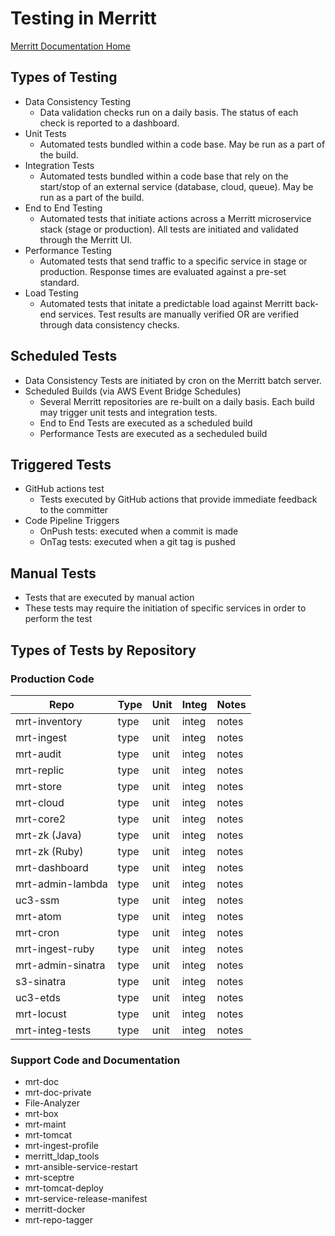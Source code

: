 # Testing in Merritt

[Merritt Documentation Home](README.md)

## Types of Testing
- Data Consistency Testing
  - Data validation checks run on a daily basis.  The status of each check is reported to a dashboard. 
- Unit Tests
  - Automated tests bundled within a code base.  May be run as a part of the build. 
- Integration Tests
  - Automated tests bundled within a code base that rely on the start/stop of an external service (database, cloud, queue).  May be run as a part of the build. 
- End to End Testing
  - Automated tests that initiate actions across a Merritt microservice stack (stage or production).  All tests are initiated and validated through the Merritt UI.
- Performance Testing
  - Automated tests that send traffic to a specific service in stage or production.  Response times are evaluated against a pre-set standard.
- Load Testing
  - Automated tests that initate a predictable load against Merritt back-end services.  Test results are manually verified OR are verified through data consistency checks.
 
## Scheduled Tests
- Data Consistency Tests are initiated by cron on the Merritt batch server.
- Scheduled Builds (via AWS Event Bridge Schedules)
  - Several Merritt repositories are re-built on a daily basis.  Each build may trigger unit tests and integration tests.
  - End to End Tests are executed as a scheduled build
  - Performance Tests are executed as a secheduled build
 
## Triggered Tests
- GitHub actions test
  - Tests executed by GitHub actions that provide immediate feedback to the committer
- Code Pipeline Triggers
  - OnPush tests: executed when a commit is made
  - OnTag tests: executed when a git tag is pushed
 
## Manual Tests
- Tests that are executed by manual action
- These tests may require the initiation of specific services in order to perform the test

## Types of Tests by Repository

### Production Code
|Repo|Type|Unit|Integ|Notes|
|-|-|-|-|-|
|mrt-inventory|type|unit|integ|notes|
|mrt-ingest|type|unit|integ|notes|
|mrt-audit|type|unit|integ|notes|
|mrt-replic|type|unit|integ|notes|
|mrt-store|type|unit|integ|notes|
|mrt-cloud|type|unit|integ|notes|
|mrt-core2|type|unit|integ|notes|
|mrt-zk (Java)|type|unit|integ|notes|
|mrt-zk (Ruby)|type|unit|integ|notes|
|mrt-dashboard|type|unit|integ|notes|
|mrt-admin-lambda|type|unit|integ|notes|
|uc3-ssm|type|unit|integ|notes|
|mrt-atom|type|unit|integ|notes|
|mrt-cron|type|unit|integ|notes|
|mrt-ingest-ruby|type|unit|integ|notes|
|mrt-admin-sinatra|type|unit|integ|notes|
|s3-sinatra|type|unit|integ|notes|
|uc3-etds|type|unit|integ|notes|
|mrt-locust|type|unit|integ|notes|
|mrt-integ-tests|type|unit|integ|notes|

### Support Code and Documentation
- mrt-doc
- mrt-doc-private
- File-Analyzer
- mrt-box
- mrt-maint
- mrt-tomcat
- mrt-ingest-profile
- merritt_ldap_tools
- mrt-ansible-service-restart
- mrt-sceptre
- mrt-tomcat-deploy
- mrt-service-release-manifest
- merritt-docker
- mrt-repo-tagger
